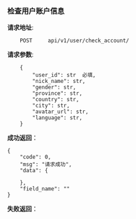 ### 检查用户账户信息

**请求地址**:
```
    POST     api/v1/user/check_account/
```

**请求参数**:
```
    {
        "user_id": str  必填,
        "nick_name": str,
        "gender": str,
        "province": str,
        "country": str,
        "city": str,
        "avatar_url": str,
        "language": str,
    }
```


**成功返回**：
```
{
    "code": 0,
    "msg": "请求成功",
    "data": {
         
    },
    "field_name": ""
}
```

**失败返回**：
```

```